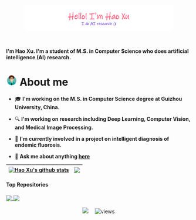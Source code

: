 <p align="center"><a href="https://uxhao-o.github.io"><img width="80%" alt="Hello, I'm Hao Xu. I do AI research!" src="./gh-readme-header.png" /></a></p>

<br />

**I'm Hao Xu. I'm a student of M.S. in Computer Science who does artificial intelligence (AI) research.**

# <img width="30px" src="./people.png" /> About me

- 🎓 **I'm working on the M.S. in Computer Science degree at Guizhou University, China.**

- 🔍 **I'm working on research including Deep Learning, Computer Vision, and Medical Image Processing.**

- 📝 **I'm currently involved in a project on intelligent diagnosis of endemic fluorosis.**

- 💬 **Ask me about anything [here](https://github.com/uxhao-o/uxhao-o/issues)**

| <a href="https://github.com/uxhao-o/github-readme-stats"><img align="center" src="https://github-readme-stats.vercel.app/api?username=uxhao-o&repo=github-readme-stats&show_icons=true&include_all_commits=true&theme=buefy&hide_border=true" alt="Hao Xu's github stats" /></a> | <a href="https://github.com/uxhao-o/github-readme-stats"><img align="center" src="https://github-readme-stats.vercel.app/api/top-langs/?username=uxhao-o&repo=github-readme-stats&layout=compact&theme=buefy&hide_border=true" /></a> |
| ------------- | ------------- |

#### Top Repositories

<a href="https://github.com/uxhao-o/G2ViT">
  <img align="center" src="https://github-readme-stats.vercel.app/api/pin/?username=uxhao-o&repo=G2ViT&theme=buefy" />
</a>
<a href="https://github.com/uxhao-o/MLTrMR">
  <img align="center" src="https://github-readme-stats.vercel.app/api/pin/?username=uxhao-o&repo=MLTrMR&theme=buefy" />
</a>

<br/>
<br/>

<div align="center">
    <div>
    <a href="https://uxhao-o.github.io/"><img src="https://img.shields.io/badge/HomePage-cd981d" /></a>&emsp;
    <!-- visitor statistics logo -->
    <img src="https://komarev.com/ghpvc/?username=uxhao-o&label=Views&color=0e75b6&style=flat" alt="views" />
    </div>
</div>
